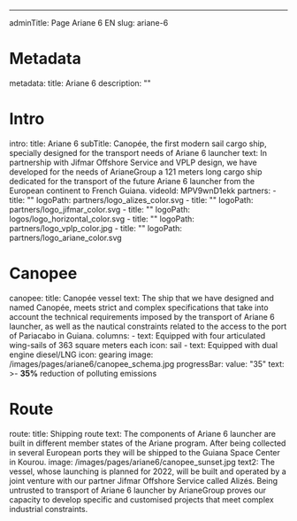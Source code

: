 ---
adminTitle: Page Ariane 6 EN
slug: ariane-6
# Metadata
metadata: 
  title: Ariane 6
  description: ""
# Intro
intro:
  title: Ariane 6
  subTitle: Canopée, the first modern sail cargo ship, specially designed for the transport needs of Ariane 6 launcher
  text: In partnership with Jifmar Offshore Service and VPLP design, we have developed for the needs of ArianeGroup a 121 meters long cargo ship dedicated for the transport of the future Ariane 6 launcher from the European continent to French Guiana.
  videoId: MPV9wnD1ekk
  partners: 
    - title: ""
      logoPath: partners/logo_alizes_color.svg
    - title: ""
      logoPath: partners/logo_jifmar_color.svg
    - title: ""
      logoPath: logos/logo_horizontal_color.svg
    - title: ""
      logoPath: partners/logo_vplp_color.jpg
    - title: ""
      logoPath: partners/logo_ariane_color.svg
# Canopee
canopee:
  title: Canopée vessel
  text: The ship that we have designed and named Canopée, meets strict and complex specifications that take into account the technical requirements imposed by the transport of Ariane 6 launcher, as well as the nautical constraints related to the access to the port of Pariacabo in Guiana.
  columns:
    - text: Equipped with four articulated wing-sails of 363 square meters each
      icon: sail
    - text: Equipped with dual engine diesel/LNG
      icon: gearing
  image: /images/pages/ariane6/canopee_schema.jpg
  progressBar:
    value: "35"
    text: >-
      **35%** reduction of polluting emissions
# Route
route:
  title: Shipping route
  text: The components of Ariane 6 launcher are built in different member states of the Ariane program. After being collected in several European ports they will be shipped to the Guiana Space Center in Kourou.
  image: /images/pages/ariane6/canopee_sunset.jpg
  text2: The vessel, whose launching is planned for 2022, will be built and operated by a joint venture with our partner Jifmar Offshore Service called Alizés. Being untrusted to transport of Ariane 6 launcher by ArianeGroup proves our capacity to develop specific and customised projects that meet complex industrial constraints.
